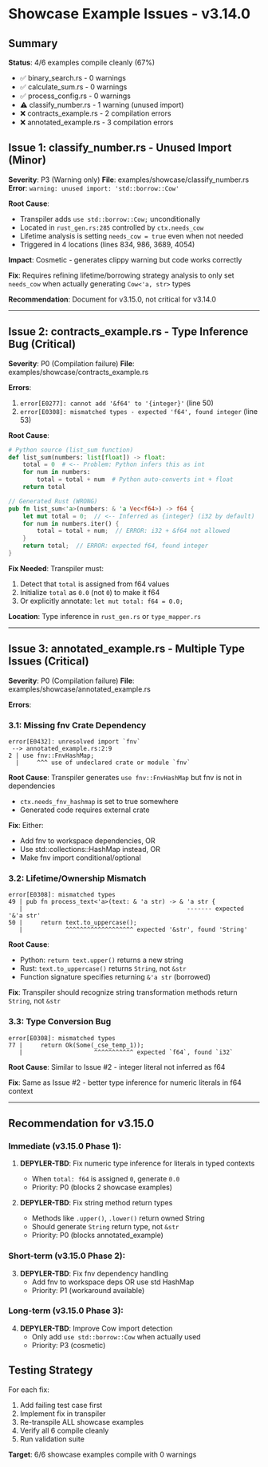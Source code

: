 # Showcase Example Issues - v3.14.0

## Summary

**Status**: 4/6 examples compile cleanly (67%)
- ✅ binary_search.rs - 0 warnings
- ✅ calculate_sum.rs - 0 warnings
- ✅ process_config.rs - 0 warnings
- ⚠️ classify_number.rs - 1 warning (unused import)
- ❌ contracts_example.rs - 2 compilation errors
- ❌ annotated_example.rs - 3 compilation errors

## Issue 1: classify_number.rs - Unused Import (Minor)

**Severity**: P3 (Warning only)
**File**: examples/showcase/classify_number.rs
**Error**: `warning: unused import: 'std::borrow::Cow'`

**Root Cause**:
- Transpiler adds `use std::borrow::Cow;` unconditionally
- Located in `rust_gen.rs:285` controlled by `ctx.needs_cow`
- Lifetime analysis is setting `needs_cow = true` even when not needed
- Triggered in 4 locations (lines 834, 986, 3689, 4054)

**Impact**: Cosmetic - generates clippy warning but code works correctly

**Fix**: Requires refining lifetime/borrowing strategy analysis to only set `needs_cow` when actually generating `Cow<'a, str>` types

**Recommendation**: Document for v3.15.0, not critical for v3.14.0

---

## Issue 2: contracts_example.rs - Type Inference Bug (Critical)

**Severity**: P0 (Compilation failure)
**File**: examples/showcase/contracts_example.rs

**Errors**:
1. `error[E0277]: cannot add '&f64' to '{integer}'` (line 50)
2. `error[E0308]: mismatched types - expected 'f64', found integer` (line 53)

**Root Cause**:
```python
# Python source (list_sum function)
def list_sum(numbers: list[float]) -> float:
    total = 0  # <-- Problem: Python infers this as int
    for num in numbers:
        total = total + num  # Python auto-converts int + float
    return total
```

```rust
// Generated Rust (WRONG)
pub fn list_sum<'a>(numbers: & 'a Vec<f64>) -> f64 {
    let mut total = 0;  // <-- Inferred as {integer} (i32 by default)
    for num in numbers.iter() {
        total = total + num;  // ERROR: i32 + &f64 not allowed
    }
    return total;  // ERROR: expected f64, found integer
}
```

**Fix Needed**: Transpiler must:
1. Detect that `total` is assigned from f64 values
2. Initialize `total` as `0.0` (not `0`) to make it f64
3. Or explicitly annotate: `let mut total: f64 = 0.0;`

**Location**: Type inference in `rust_gen.rs` or `type_mapper.rs`

---

## Issue 3: annotated_example.rs - Multiple Type Issues (Critical)

**Severity**: P0 (Compilation failure)
**File**: examples/showcase/annotated_example.rs

**Errors**:

### 3.1: Missing fnv Crate Dependency
```
error[E0432]: unresolved import `fnv`
 --> annotated_example.rs:2:9
2 | use fnv::FnvHashMap;
  |     ^^^ use of undeclared crate or module `fnv`
```

**Root Cause**: Transpiler generates `use fnv::FnvHashMap` but fnv is not in dependencies
- `ctx.needs_fnv_hashmap` is set to true somewhere
- Generated code requires external crate

**Fix**: Either:
- Add fnv to workspace dependencies, OR
- Use std::collections::HashMap instead, OR
- Make fnv import conditional/optional

### 3.2: Lifetime/Ownership Mismatch
```
error[E0308]: mismatched types
49 | pub fn process_text<'a>(text: & 'a str) -> & 'a str {
   |                                              ------- expected '&'a str'
50 |     return text.to_uppercase();
   |            ^^^^^^^^^^^^^^^^^^^ expected '&str', found 'String'
```

**Root Cause**:
- Python: `return text.upper()` returns a new string
- Rust: `text.to_uppercase()` returns `String`, not `&str`
- Function signature specifies returning `&'a str` (borrowed)

**Fix**: Transpiler should recognize string transformation methods return `String`, not `&str`

### 3.3: Type Conversion Bug
```
error[E0308]: mismatched types
77 |     return Ok(Some(_cse_temp_1));
   |                    ^^^^^^^^^^^ expected `f64`, found `i32`
```

**Root Cause**: Similar to Issue #2 - integer literal not inferred as f64

**Fix**: Same as Issue #2 - better type inference for numeric literals in f64 context

---

## Recommendation for v3.15.0

### Immediate (v3.15.0 Phase 1):
1. **DEPYLER-TBD**: Fix numeric type inference for literals in typed contexts
   - When `total: f64` is assigned `0`, generate `0.0`
   - Priority: P0 (blocks 2 showcase examples)

2. **DEPYLER-TBD**: Fix string method return types
   - Methods like `.upper()`, `.lower()` return owned String
   - Should generate `String` return type, not `&str`
   - Priority: P0 (blocks annotated_example)

### Short-term (v3.15.0 Phase 2):
3. **DEPYLER-TBD**: Fix fnv dependency handling
   - Add fnv to workspace deps OR use std HashMap
   - Priority: P1 (workaround available)

### Long-term (v3.15.0 Phase 3):
4. **DEPYLER-TBD**: Improve Cow import detection
   - Only add `use std::borrow::Cow` when actually used
   - Priority: P3 (cosmetic)

## Testing Strategy

For each fix:
1. Add failing test case first
2. Implement fix in transpiler
3. Re-transpile ALL showcase examples
4. Verify all 6 compile cleanly
5. Run validation suite

**Target**: 6/6 showcase examples compile with 0 warnings
